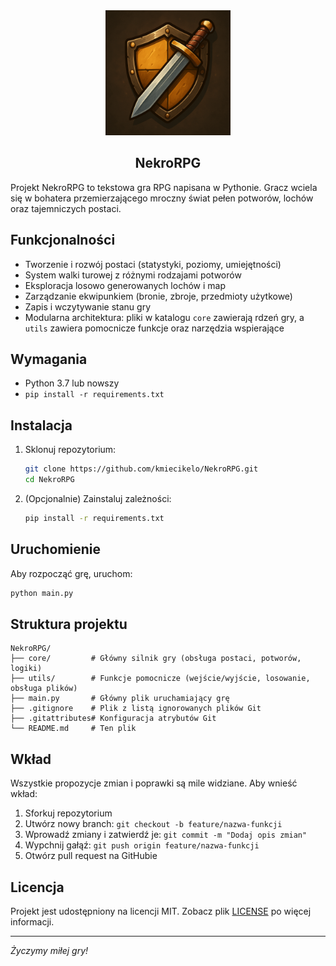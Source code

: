 <div align="center">

<img src="data/ikona.png" alt="Logo" width="200" height="200"/>

## NekroRPG

</div>

Projekt NekroRPG to tekstowa gra RPG napisana w Pythonie. Gracz wciela się w bohatera przemierzającego mroczny świat pełen potworów, lochów oraz tajemniczych postaci.

## Funkcjonalności

* Tworzenie i rozwój postaci (statystyki, poziomy, umiejętności)
* System walki turowej z różnymi rodzajami potworów
* Eksploracja losowo generowanych lochów i map
* Zarządzanie ekwipunkiem (bronie, zbroje, przedmioty użytkowe)
* Zapis i wczytywanie stanu gry
* Modularna architektura: pliki w katalogu `core` zawierają rdzeń gry, a `utils` zawiera pomocnicze funkcje oraz narzędzia wspierające

## Wymagania

* Python 3.7 lub nowszy
* `pip install -r requirements.txt`

## Instalacja

1. Sklonuj repozytorium:

   ```bash
   git clone https://github.com/kmiecikelo/NekroRPG.git
   cd NekroRPG
   ```
2. (Opcjonalnie) Zainstaluj zależności:

   ```bash
   pip install -r requirements.txt
   ```

## Uruchomienie

Aby rozpocząć grę, uruchom:

```bash
python main.py
```

## Struktura projektu

```
NekroRPG/
├── core/         # Główny silnik gry (obsługa postaci, potworów, logiki)
├── utils/        # Funkcje pomocnicze (wejście/wyjście, losowanie, obsługa plików)
├── main.py       # Główny plik uruchamiający grę
├── .gitignore    # Plik z listą ignorowanych plików Git
├── .gitattributes# Konfiguracja atrybutów Git
└── README.md     # Ten plik
```

## Wkład

Wszystkie propozycje zmian i poprawki są mile widziane. Aby wnieść wkład:

1. Sforkuj repozytorium
2. Utwórz nowy branch: `git checkout -b feature/nazwa-funkcji`
3. Wprowadź zmiany i zatwierdź je: `git commit -m "Dodaj opis zmian"`
4. Wypchnij gałąź: `git push origin feature/nazwa-funkcji`
5. Otwórz pull request na GitHubie

## Licencja

Projekt jest udostępniony na licencji MIT. Zobacz plik [LICENSE](LICENSE) po więcej informacji.

---

*Życzymy miłej gry!*
